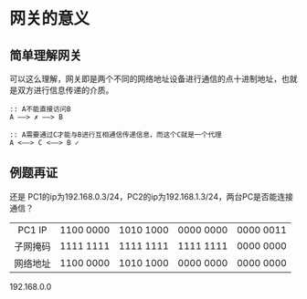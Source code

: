 # 网关的意义

## 简单理解网关 

可以这么理解，网关即是两个不同的网络地址设备进行通信的点十进制地址，也就是双方进行信息传递的介质。

```
:: A不能直接访问B
A ——> ✗ ——> B

:: A需要通过C才能与B进行互相通信传递信息，而这个C就是一个代理
A <——> C <——> B ✓
```

## 例题再证

还是 PC1的ip为192.168.0.3/24，PC2的ip为192.168.1.3/24，两台PC是否能连接通信？

||||||
|:-:|:-:|:-:|:-:|:-:|
|PC1 IP|1100 0000|1010 1000|0000 0000|0000 0011
|子网掩码|1111 1111|1111 1111|1111 1111|0000 0000
|网络地址|1100 0000|1010 1000|0000 0000|0000 0000

192.168.0.0
